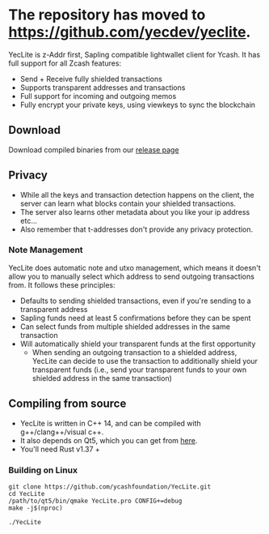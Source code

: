 # The repository has moved to https://github.com/yecdev/yeclite.

YecLite is z-Addr first,  Sapling compatible lightwallet client for Ycash. It has full support for all Zcash features:
- Send + Receive fully shielded transactions
- Supports transparent addresses and transactions
- Full support for incoming and outgoing memos
- Fully encrypt your private keys, using viewkeys to sync the blockchain

## Download
Download compiled binaries from our [release page](https://github.com/ycashfoundation/yeclite/releases)

## Privacy 
* While all the keys and transaction detection happens on the client, the server can learn what blocks contain your shielded transactions.
* The server also learns other metadata about you like your ip address etc...
* Also remember that t-addresses don't provide any privacy protection.


### Note Management
YecLite does automatic note and utxo management, which means it doesn't allow you to manually select which address to send outgoing transactions from. It follows these principles:
* Defaults to sending shielded transactions, even if you're sending to a transparent address
* Sapling funds need at least 5 confirmations before they can be spent
* Can select funds from multiple shielded addresses in the same transaction
* Will automatically shield your transparent funds at the first opportunity
    * When sending an outgoing transaction to a shielded address, YecLite can decide to use the transaction to additionally shield your transparent funds (i.e., send your transparent funds to your own shielded address in the same transaction)

## Compiling from source
* YecLite is written in C++ 14, and can be compiled with g++/clang++/visual c++. 
* It also depends on Qt5, which you can get from [here](https://www.qt.io/download). 
* You'll need Rust v1.37 +

### Building on Linux

```
git clone https://github.com/ycashfoundation/YecLite.git
cd YecLite
/path/to/qt5/bin/qmake YecLite.pro CONFIG+=debug
make -j$(nproc)

./YecLite
```
